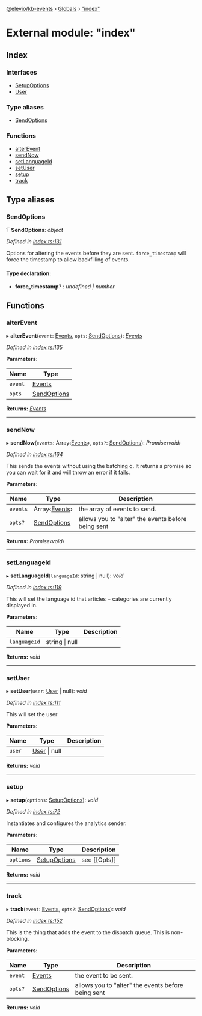 [@elevio/kb-events](../README.md) › [Globals](../globals.md) › ["index"](_index_.md)

# External module: "index"

## Index

### Interfaces

* [SetupOptions](../interfaces/_index_.setupoptions.md)
* [User](../interfaces/_index_.user.md)

### Type aliases

* [SendOptions](_index_.md#sendoptions)

### Functions

* [alterEvent](_index_.md#alterevent)
* [sendNow](_index_.md#sendnow)
* [setLanguageId](_index_.md#setlanguageid)
* [setUser](_index_.md#setuser)
* [setup](_index_.md#setup)
* [track](_index_.md#track)

## Type aliases

###  SendOptions

Ƭ **SendOptions**: *object*

*Defined in [index.ts:131](https://github.com/elevio/kb-events/blob/b68595e/src/index.ts#L131)*

Options for altering the events before they are sent.
`force_timestamp` will force the timestamp to allow backfilling of events.

#### Type declaration:

* **force_timestamp**? : *undefined | number*

## Functions

###  alterEvent

▸ **alterEvent**(`event`: [Events](_events_.md#events), `opts`: [SendOptions](_index_.md#sendoptions)): *[Events](_events_.md#events)*

*Defined in [index.ts:135](https://github.com/elevio/kb-events/blob/b68595e/src/index.ts#L135)*

**Parameters:**

Name | Type |
------ | ------ |
`event` | [Events](_events_.md#events) |
`opts` | [SendOptions](_index_.md#sendoptions) |

**Returns:** *[Events](_events_.md#events)*

___

###  sendNow

▸ **sendNow**(`events`: Array‹[Events](_events_.md#events)›, `opts?`: [SendOptions](_index_.md#sendoptions)): *Promise‹void›*

*Defined in [index.ts:164](https://github.com/elevio/kb-events/blob/b68595e/src/index.ts#L164)*

This sends the events without using the batching q.
It returns a promise so you can wait for it and will throw an error if it fails.

**Parameters:**

Name | Type | Description |
------ | ------ | ------ |
`events` | Array‹[Events](_events_.md#events)› | the array of events to send. |
`opts?` | [SendOptions](_index_.md#sendoptions) | allows you to "alter" the events before being sent  |

**Returns:** *Promise‹void›*

___

###  setLanguageId

▸ **setLanguageId**(`languageId`: string | null): *void*

*Defined in [index.ts:119](https://github.com/elevio/kb-events/blob/b68595e/src/index.ts#L119)*

This will set the language id that articles + categories are currently displayed in.

**Parameters:**

Name | Type | Description |
------ | ------ | ------ |
`languageId` | string &#124; null |   |

**Returns:** *void*

___

###  setUser

▸ **setUser**(`user`: [User](../interfaces/_index_.user.md) | null): *void*

*Defined in [index.ts:111](https://github.com/elevio/kb-events/blob/b68595e/src/index.ts#L111)*

This will set the user

**Parameters:**

Name | Type | Description |
------ | ------ | ------ |
`user` | [User](../interfaces/_index_.user.md) &#124; null |   |

**Returns:** *void*

___

###  setup

▸ **setup**(`options`: [SetupOptions](../interfaces/_index_.setupoptions.md)): *void*

*Defined in [index.ts:72](https://github.com/elevio/kb-events/blob/b68595e/src/index.ts#L72)*

Instantiates and configures the analytics sender.

**Parameters:**

Name | Type | Description |
------ | ------ | ------ |
`options` | [SetupOptions](../interfaces/_index_.setupoptions.md) | see [[Opts]]  |

**Returns:** *void*

___

###  track

▸ **track**(`event`: [Events](_events_.md#events), `opts?`: [SendOptions](_index_.md#sendoptions)): *void*

*Defined in [index.ts:152](https://github.com/elevio/kb-events/blob/b68595e/src/index.ts#L152)*

This is the thing that adds the event to the dispatch queue.
This is non-blocking.

**Parameters:**

Name | Type | Description |
------ | ------ | ------ |
`event` | [Events](_events_.md#events) | the event to be sent. |
`opts?` | [SendOptions](_index_.md#sendoptions) | allows you to "alter" the events before being sent  |

**Returns:** *void*
